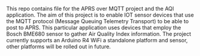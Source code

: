This repo contains file for the APRS over MQTT project and the AQI application. The aim of this project is to enable IOT sensor devices that use the MQTT protocol (Message Queuing Telemetry Transport) to be able to post to APRS. 
This particular application uses devices that employ the Bosch BME680 sensor to gather Air Quality Index information. 
The project currently supports an Arduino R4 WiFi a standalone platform and sensor, other platforms will be rolled out in future.
